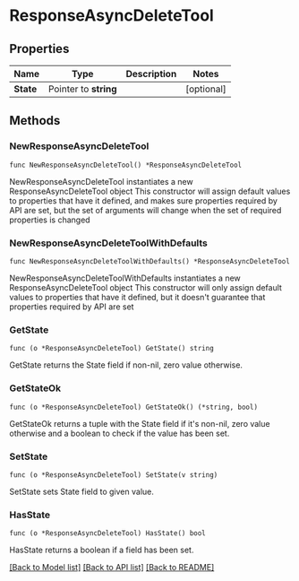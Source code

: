 # ResponseAsyncDeleteTool

## Properties

Name | Type | Description | Notes
------------ | ------------- | ------------- | -------------
**State** | Pointer to **string** |  | [optional] 

## Methods

### NewResponseAsyncDeleteTool

`func NewResponseAsyncDeleteTool() *ResponseAsyncDeleteTool`

NewResponseAsyncDeleteTool instantiates a new ResponseAsyncDeleteTool object
This constructor will assign default values to properties that have it defined,
and makes sure properties required by API are set, but the set of arguments
will change when the set of required properties is changed

### NewResponseAsyncDeleteToolWithDefaults

`func NewResponseAsyncDeleteToolWithDefaults() *ResponseAsyncDeleteTool`

NewResponseAsyncDeleteToolWithDefaults instantiates a new ResponseAsyncDeleteTool object
This constructor will only assign default values to properties that have it defined,
but it doesn't guarantee that properties required by API are set

### GetState

`func (o *ResponseAsyncDeleteTool) GetState() string`

GetState returns the State field if non-nil, zero value otherwise.

### GetStateOk

`func (o *ResponseAsyncDeleteTool) GetStateOk() (*string, bool)`

GetStateOk returns a tuple with the State field if it's non-nil, zero value otherwise
and a boolean to check if the value has been set.

### SetState

`func (o *ResponseAsyncDeleteTool) SetState(v string)`

SetState sets State field to given value.

### HasState

`func (o *ResponseAsyncDeleteTool) HasState() bool`

HasState returns a boolean if a field has been set.


[[Back to Model list]](../README.md#documentation-for-models) [[Back to API list]](../README.md#documentation-for-api-endpoints) [[Back to README]](../README.md)


